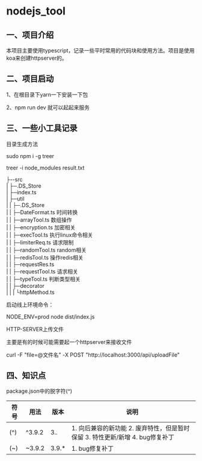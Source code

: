 # nodejs_tool

## 一、项目介绍

​	本项目主要使用typescript，记录一些平时常用的代码块和使用方法。项目是使用koa来创建httpserver的。

## 二、项目启动

1、在根目录下yarn一下安装一下包

2、npm run dev 就可以起起来服务



## 三、一些小工具记录

目录生成方法

sudo npm i -g treer

treer -i node_modules  result.txt

├--src  
|  ├─.DS_Store  
|  ├─index.ts  
|  ├─util  
|  |  ├─.DS_Store  
|  |  ├─DateFormat.ts 时间转换  
|  |  ├─arrayTool.ts  数组操作  
|  |  ├─encryption.ts 加密相关  
|  |  ├─execTool.ts 执行linux命令相关  
|  |  ├─limiterReq.ts 请求限制  
|  |  ├─randomTool.ts random相关  
|  |  ├─redisTool.ts 操作redis相关  
|  |  ├─requestRes.ts   
|  |  ├─requestTool.ts 请求相关  
|  |  ├─typeTool.ts 判断类型相关  
|  |  ├─decorator  
|  |  |     └httpMethod.ts  

启动线上环境命令：

NODE_ENV=prod node dist/index.js



HTTP-SERVER上传文件

主要是有的时候可能需要起一个httpserver来接收文件

curl -F "file=@文件名" -X POST "http://localhost:3000/api/uploadFile"



## 四、知识点

package.json中的脱字符(^)

| 符号 | 用法   | 版本  | 说明                                                         |
| ---- | ------ | ----- | ------------------------------------------------------------ |
| (^)  | ^3.9.2 | 3.*.* | 1. 向后兼容的新功能 2. 废弃特性，但是暂时保留 3. 特性更新/新增 4. bug修复补丁 |
| (~)  | ~3.9.2 | 3.9.* | 1. bug修复补丁                                               |